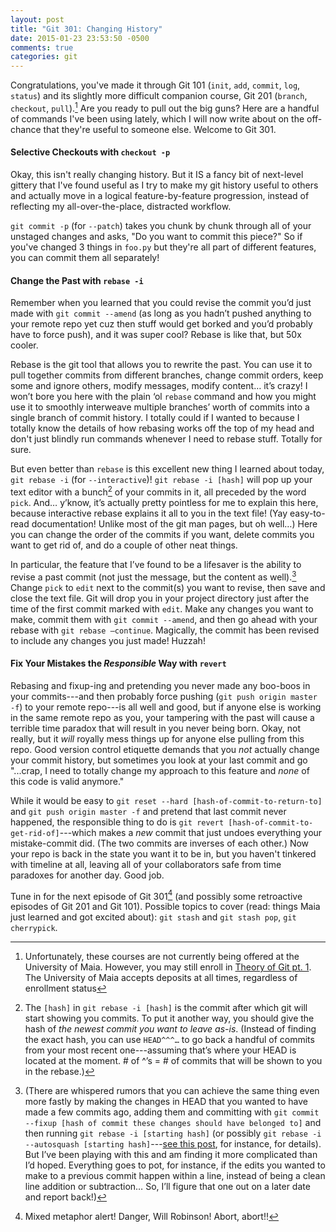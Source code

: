 ```yaml
---
layout: post
title: "Git 301: Changing History"
date: 2015-01-23 23:53:50 -0500
comments: true
categories: git
---
```

Congratulations, you've made it through Git 101 (`init`, `add`, `commit`, `log`, `status`) and its slightly more difficult companion course, Git 201 (`branch`, `checkout`, `pull`).[^1] Are you ready to pull out the big guns? Here are a handful of commands I've been using lately, which I will now write about on the off-chance that they're useful to someone else. Welcome to Git 301.

#### Selective Checkouts with `checkout -p`
Okay, this isn't really changing history. But it IS a fancy bit of next-level gittery that I've found useful as I try to make my git history useful to others and actually move in a logical feature-by-feature progression, instead of reflecting my all-over-the-place, distracted workflow.<!--more-->

`git commit -p` (for `--patch`) takes you chunk by chunk through all of your unstaged changes and asks, "Do you want to commit this piece?" So if you've changed 3 things in `foo.py` but they're all part of different features, you can commit them all separately!

#### Change the Past with `rebase -i`
Remember when you learned that you could revise the commit you’d just made with `git commit --amend` (as long as you hadn’t pushed anything to your remote repo yet cuz then stuff would get borked and you’d probably have to force push), and it was super cool? Rebase is like that, but 50x cooler.

Rebase is the git tool that allows you to rewrite the past. You can use it to pull together commits from different branches, change commit orders, keep some and ignore others, modify messages, modify content… it’s crazy! I won’t bore you here with the plain ‘ol `rebase` command and how you might use it to smoothly interweave multiple branches’ worth of commits into a single branch of commit history. I totally could if I wanted to because I totally know the details of how rebasing works off the top of my head and don't just blindly run commands whenever I need to rebase stuff. Totally for sure.

But even better than `rebase` is this excellent new thing I learned about today, `git rebase -i` (for `--interactive`)! `git rebase -i [hash]` will pop up your text editor with a bunch[^2] of your commits in it, all preceded by the word `pick`. And… y’know, it’s actually pretty pointless for me to explain this here, because interactive rebase explains it all to you in the text file! (Yay easy-to-read documentation! Unlike most of the git man pages, but oh well…) Here you can change the order of the commits if you want, delete commits you want to get rid of, and do a couple of other neat things.

In particular, the feature that I’ve found to be a lifesaver is the ability to revise a past commit (not just the message, but the content as well).[^3] Change `pick` to `edit` next to the commit(s) you want to revise, then save and close the text file. Git will drop you in your project directory just after the time of the first commit marked with `edit`. Make any changes you want to make, commit them with `git commit --amend`, and then go ahead with your rebase with `git rebase —continue`. Magically, the commit has been revised to include any changes you just made! Huzzah!

#### Fix Your Mistakes the _Responsible_ Way with `revert`
Rebasing and fixup-ing and pretending you never made any boo-boos in your commits---and then probably force pushing (`git push origin master -f`) to your remote repo---is all well and good, but if anyone else is working in the same remote repo as you, your tampering with the past will cause a terrible time paradox that will result in you never being born. Okay, not really, but it _will_ royally mess things up for anyone else pulling from this repo. Good version control etiquette demands that you _not_ actually change your commit history, but sometimes you look at your last commit and go "...crap, I need to totally change my approach to this feature and _none_ of this code is valid anymore."

While it would be easy to `git reset --hard [hash-of-commit-to-return-to]` and `git push origin master -f` and pretend that last commit never happened, the responsible thing to do is `git revert [hash-of-commit-to-get-rid-of]`---which makes a _new_ commit that just undoes everything your mistake-commit did. (The two commits are inverses of each other.) Now your repo is back in the state you want it to be in, but you haven't tinkered with timeline at all, leaving all of your collaborators safe from time paradoxes for another day. Good job.

Tune in for the next episode of Git 301[^4] (and possibly some retroactive episodes of Git 201 and Git 101). Possible topics to cover (read: things Maia just learned and got excited about): `git stash` and `git stash pop`, `git cherrypick`.

[^1]: Unfortunately, these courses are not currently being offered at the University of Maia. However, you may still enroll in [Theory of Git pt. 1](/blog/2014/09/02/all-about-git/). The University of Maia accepts deposits at all times, regardless of enrollment status

[^2]: The `[hash]` in `git rebase -i [hash]` is the commit after which git will start showing you commits. To put it another way, you should give the hash of _the newest commit you want to leave as-is_. (Instead of finding the exact hash, you can use `HEAD^^^…` to go back a handful of commits from your most recent one---assuming that’s where your HEAD is located at the moment. # of ^’s = # of commits that will be shown to you in the rebase.)

[^3]: (There are whispered rumors that you can achieve the same thing even more fastly by making the changes in HEAD that you wanted to have made a few commits ago, adding them and committing with `git commit --fixup [hash of commit these changes should have belonged to]` and then running `git rebase -i [starting hash]` (or possibly `git rebase -i --autosquash [starting hash]`---[see this post](//fle.github.io/git-tip-keep-your-branch-clean-with-fixup-and-autosquash.html), for instance, for details). But I’ve been playing with this and am finding it more complicated than I’d hoped. Everything goes to pot, for instance, if the edits you wanted to make to a previous commit happen within a line, instead of being a clean line addition or subtraction… So, I’ll figure that one out on a later date and report back!)

[^4]: Mixed metaphor alert! Danger, Will Robinson! Abort, abort!!